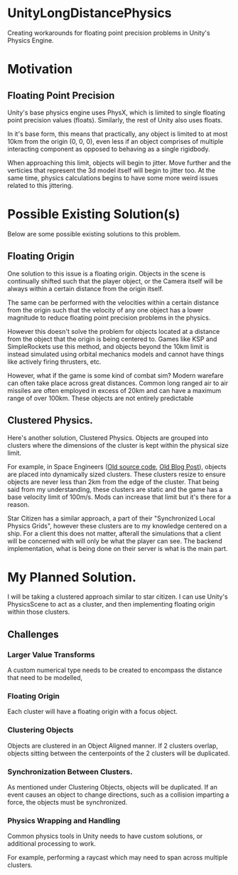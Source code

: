 # UnityLongDistancePhysics
Creating workarounds for floating point precision problems in Unity's Physics Engine.

# Motivation

## Floating Point Precision

Unity's base physics engine uses PhysX, which is limited to single floating point precision values (floats). Similarly, the rest of Unity also uses floats.

In it's base form, this means that practically, any object is limited to at most 10km from the origin (0, 0, 0), even less if an object comprises of multiple interacting component as opposed to behaving as a single rigidbody.

When approaching this limit, objects will begin to jitter. Move further and the verticies that represent the 3d model itself will begin to jitter too. At the same time, physics calculations begins to have some more weird issues related to this jittering.

# Possible Existing Solution(s)

Below are some possible existing solutions to this problem.

## Floating Origin

One solution to this issue is a floating origin. Objects in the scene is continually shifted such that the player object, or the Camera itself will be always within a certain distance from the origin itself. 

The same can be performed with the velocities within a certain distance from the origin such that the velocity of any one object has a lower magnitude to reduce floating point precision problems in the physics.

However this doesn't solve the problem for objects located at a distance from the object that the origin is being centered to. Games like KSP and SimpleRockets use this method, and objects beyond the 10km limit is instead simulated using orbital mechanics models and cannot have things like actively firing thrusters, etc. 

However, what if the game is some kind of combat sim? Modern warefare can often take place across great distances. Common long ranged air to air missiles are often employed in excess of 20km and can have a maximum range of over 100km. These objects are not entirely predictable 

## Clustered Physics.

Here's another solution, Clustered Physics. Objects are grouped into clusters where the dimensions of the cluster is kept within the physical size limit.

For example, in Space Engineers ([Old source code](https://github.com/KeenSoftwareHouse/SpaceEngineers/tree/master), [Old Blog Post](https://blog.marekrosa.org/2014/12/space-engineers-super-large-worlds_17.html)), objects are placed into dynamically sized clusters. These clusters resize to ensure objects are never less than 2km from the edge of the cluster. That being said from my understanding, these clusters are static and the game has a base velocity limit of 100m/s. Mods can increase that limit but it's there for a reason.

Star Citizen has a similar approach, a part of their "Synchronized Local Physics Grids", however these clusters are to my knowledge centered on a ship. For a client this does not matter, afterall the simulations that a client will be concerned with will only be what the player can see. The backend implementation, what is being done on their server is what is the main part.

# My Planned Solution.

I will be taking a clustered approach similar to star citizen. I can use Unity's PhysicsScene to act as a cluster, and then implementing floating origin within those clusters.

## Challenges

### Larger Value Transforms

A custom numerical type needs to be created to encompass the distance that need to be modelled,

### Floating Origin

Each cluster will have a floating origin with a focus object.

### Clustering Objects

Objects are clustered in an Object Aligned manner. If 2 clusters overlap, objects sitting between the centerpoints of the 2 clusters will be duplicated.

### Synchronization Between Clusters.

As mentioned under Clustering Objects, objects will be duplicated. If an event causes an object to change directions, such as a collision imparting a force, the objects must be synchronized.

### Physics Wrapping and Handling
Common physics tools in Unity needs to have custom solutions, or additional processing to work.

For example, performing a raycast which may need to span across multiple clusters. 
